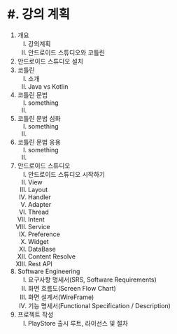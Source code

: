 # #. 강의 계획
<ol>
<li>개요
  <ol type="I">
  <li>강의계획
  <li>안드로이드 스튜디오와 코틀린
  </ol>

<li>안드로이드 스튜디오 설치
  
<li>코틀린
  <ol type="I">
  <li>소개
  <li>Java vs Kotlin
  </ol>

<li>코틀린 문법
  <ol type="I">
  <li>something
  <li>
  </ol>

<li>코틀린 문법 심화
  <ol type="I">
  <li>something
  <li>
  </ol>

<li>코틀린 문법 응용
  <ol type="I">
  <li>something
  <li>
  </ol>



<li>안드로이드 스튜디오
  <ol type="I">
  <li>안드로이드 스튜디오 시작하기
  <li>View
  <li>Layout
  <li>Handler
  <li>Adapter
  <li>Thread
  <li>Intent
  <li>Service
  <li>Preference
  <li>Widget
  <li>DataBase
  <li>Content Resolve
  <li>Rest API
  </ol>

<li>Software Engineering
  <ol type="I">
  <li>요구사항 명세서(SRS, Software Requirements)
  <li>화면 흐름도(Screen Flow Chart)
  <li>화면 설계서(WireFrame)
  <li>기능 명세서(Functional Specification / Description)
  </ol>
<li>프로젝트 작성
  <ol type="I">
  <li>PlayStore 출시 루트, 라이선스 및 절차
  </ol>
